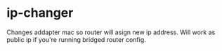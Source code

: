 # ip-changer
Changes addapter mac so router will asign new ip address. Will work as public ip if you're running bridged router config.

